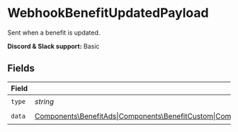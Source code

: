 # WebhookBenefitUpdatedPayload

Sent when a benefit is updated.

**Discord & Slack support:** Basic


## Fields

| Field                                                                                                                                                                                                           | Type                                                                                                                                                                                                            | Required                                                                                                                                                                                                        | Description                                                                                                                                                                                                     |
| --------------------------------------------------------------------------------------------------------------------------------------------------------------------------------------------------------------- | --------------------------------------------------------------------------------------------------------------------------------------------------------------------------------------------------------------- | --------------------------------------------------------------------------------------------------------------------------------------------------------------------------------------------------------------- | --------------------------------------------------------------------------------------------------------------------------------------------------------------------------------------------------------------- |
| `type`                                                                                                                                                                                                          | *string*                                                                                                                                                                                                        | :heavy_check_mark:                                                                                                                                                                                              | N/A                                                                                                                                                                                                             |
| `data`                                                                                                                                                                                                          | [Components\BenefitAds\|Components\BenefitCustom\|Components\BenefitDiscord\|Components\BenefitGitHubRepository\|Components\BenefitDownloadables\|Components\BenefitLicenseKeys](../../Models/Components/Benefit.md) | :heavy_check_mark:                                                                                                                                                                                              | N/A                                                                                                                                                                                                             |